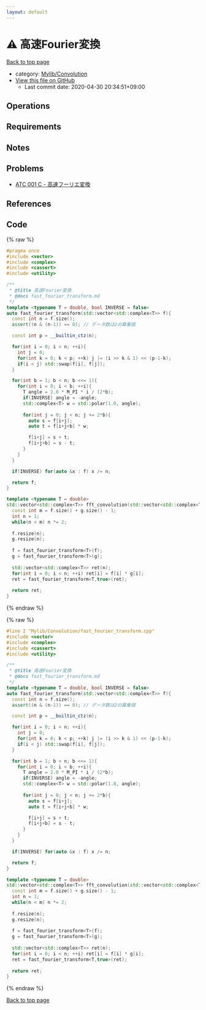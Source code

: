 ```yaml
---
layout: default
---
```


<!-- mathjax config similar to math.stackexchange -->
<script type="text/javascript" async
  src="https://cdnjs.cloudflare.com/ajax/libs/mathjax/2.7.5/MathJax.js?config=TeX-MML-AM_CHTML">
</script>
<script type="text/x-mathjax-config">
  MathJax.Hub.Config({
    TeX: { equationNumbers: { autoNumber: "AMS" }},
    tex2jax: {
      inlineMath: [ ['$','$'] ],
      processEscapes: true
    },
    "HTML-CSS": { matchFontHeight: false },
    displayAlign: "left",
    displayIndent: "2em"
  });
</script>

<script type="text/javascript" src="https://cdnjs.cloudflare.com/ajax/libs/jquery/3.4.1/jquery.min.js"></script>
<script src="https://cdn.jsdelivr.net/npm/jquery-balloon-js@1.1.2/jquery.balloon.min.js" integrity="sha256-ZEYs9VrgAeNuPvs15E39OsyOJaIkXEEt10fzxJ20+2I=" crossorigin="anonymous"></script>
<script type="text/javascript" src="../../../assets/js/copy-button.js"></script>
<link rel="stylesheet" href="../../../assets/css/copy-button.css" />


# :warning: 高速Fourier変換

<a href="../../../index.html">Back to top page</a>

* category: <a href="../../../index.html#d1ac32c11c508fec0764fa012d8d2913">Mylib/Convolution</a>
* <a href="{{ site.github.repository_url }}/blob/master/Mylib/Convolution/fast_fourier_transform.cpp">View this file on GitHub</a>
    - Last commit date: 2020-04-30 20:34:51+09:00




## Operations

## Requirements

## Notes

## Problems

- [ATC 001 C - 高速フーリエ変換](https://atcoder.jp/contests/atc001/tasks/fft_c)

## References


## Code

<a id="unbundled"></a>
{% raw %}
```cpp
#pragma once
#include <vector>
#include <complex>
#include <cassert>
#include <utility>

/**
 * @title 高速Fourier変換
 * @docs fast_fourier_transform.md
 */
template <typename T = double, bool INVERSE = false>
auto fast_fourier_transform(std::vector<std::complex<T>> f){
  const int n = f.size();
  assert((n & (n-1)) == 0); // データ数は2の冪乗個

  const int p = __builtin_ctz(n);

  for(int i = 0; i < n; ++i){
    int j = 0;
    for(int k = 0; k < p; ++k) j |= (i >> k & 1) << (p-1-k);
    if(i < j) std::swap(f[i], f[j]);
  }

  for(int b = 1; b < n; b <<= 1){
    for(int i = 0; i < b; ++i){
      T angle = 2.0 * M_PI * i / (2*b);
      if(INVERSE) angle = -angle;
      std::complex<T> w = std::polar(1.0, angle);
      
      for(int j = 0; j < n; j += 2*b){
        auto s = f[i+j];
        auto t = f[i+j+b] * w;

        f[i+j] = s + t;
        f[i+j+b] = s - t;
      }
    }
  }

  if(INVERSE) for(auto &x : f) x /= n;

  return f;
}

template <typename T = double>
std::vector<std::complex<T>> fft_convolution(std::vector<std::complex<T>> f, std::vector<std::complex<T>> g){
  const int m = f.size() + g.size() - 1;
  int n = 1;
  while(n < m) n *= 2;
  
  f.resize(n);
  g.resize(n);
  
  f = fast_fourier_transform<T>(f);
  g = fast_fourier_transform<T>(g);
  
  std::vector<std::complex<T>> ret(n);
  for(int i = 0; i < n; ++i) ret[i] = f[i] * g[i];
  ret = fast_fourier_transform<T,true>(ret);
  
  return ret;
}

```
{% endraw %}

<a id="bundled"></a>
{% raw %}
```cpp
#line 2 "Mylib/Convolution/fast_fourier_transform.cpp"
#include <vector>
#include <complex>
#include <cassert>
#include <utility>

/**
 * @title 高速Fourier変換
 * @docs fast_fourier_transform.md
 */
template <typename T = double, bool INVERSE = false>
auto fast_fourier_transform(std::vector<std::complex<T>> f){
  const int n = f.size();
  assert((n & (n-1)) == 0); // データ数は2の冪乗個

  const int p = __builtin_ctz(n);

  for(int i = 0; i < n; ++i){
    int j = 0;
    for(int k = 0; k < p; ++k) j |= (i >> k & 1) << (p-1-k);
    if(i < j) std::swap(f[i], f[j]);
  }

  for(int b = 1; b < n; b <<= 1){
    for(int i = 0; i < b; ++i){
      T angle = 2.0 * M_PI * i / (2*b);
      if(INVERSE) angle = -angle;
      std::complex<T> w = std::polar(1.0, angle);
      
      for(int j = 0; j < n; j += 2*b){
        auto s = f[i+j];
        auto t = f[i+j+b] * w;

        f[i+j] = s + t;
        f[i+j+b] = s - t;
      }
    }
  }

  if(INVERSE) for(auto &x : f) x /= n;

  return f;
}

template <typename T = double>
std::vector<std::complex<T>> fft_convolution(std::vector<std::complex<T>> f, std::vector<std::complex<T>> g){
  const int m = f.size() + g.size() - 1;
  int n = 1;
  while(n < m) n *= 2;
  
  f.resize(n);
  g.resize(n);
  
  f = fast_fourier_transform<T>(f);
  g = fast_fourier_transform<T>(g);
  
  std::vector<std::complex<T>> ret(n);
  for(int i = 0; i < n; ++i) ret[i] = f[i] * g[i];
  ret = fast_fourier_transform<T,true>(ret);
  
  return ret;
}

```
{% endraw %}

<a href="../../../index.html">Back to top page</a>

